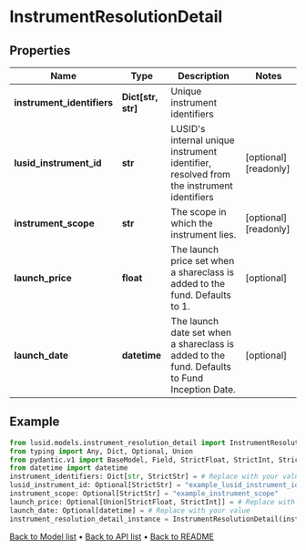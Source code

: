 # InstrumentResolutionDetail

## Properties
Name | Type | Description | Notes
------------ | ------------- | ------------- | -------------
**instrument_identifiers** | **Dict[str, str]** | Unique instrument identifiers | 
**lusid_instrument_id** | **str** | LUSID&#39;s internal unique instrument identifier, resolved from the instrument identifiers | [optional] [readonly] 
**instrument_scope** | **str** | The scope in which the instrument lies. | [optional] [readonly] 
**launch_price** | **float** | The launch price set when a shareclass is added to the fund. Defaults to 1. | [optional] 
**launch_date** | **datetime** | The launch date set when a shareclass is added to the fund. Defaults to Fund Inception Date. | [optional] 
## Example

```python
from lusid.models.instrument_resolution_detail import InstrumentResolutionDetail
from typing import Any, Dict, Optional, Union
from pydantic.v1 import BaseModel, Field, StrictFloat, StrictInt, StrictStr, constr, validator
from datetime import datetime
instrument_identifiers: Dict[str, StrictStr] = # Replace with your value
lusid_instrument_id: Optional[StrictStr] = "example_lusid_instrument_id"
instrument_scope: Optional[StrictStr] = "example_instrument_scope"
launch_price: Optional[Union[StrictFloat, StrictInt]] = # Replace with your value
launch_date: Optional[datetime] = # Replace with your value
instrument_resolution_detail_instance = InstrumentResolutionDetail(instrument_identifiers=instrument_identifiers, lusid_instrument_id=lusid_instrument_id, instrument_scope=instrument_scope, launch_price=launch_price, launch_date=launch_date)

```

[Back to Model list](../README.md#documentation-for-models) &#8226; [Back to API list](../README.md#documentation-for-api-endpoints) &#8226; [Back to README](../README.md)

